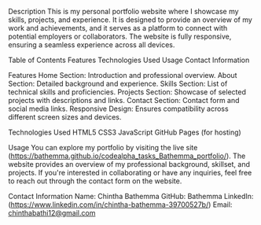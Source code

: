 Description This is my personal portfolio website where I showcase my skills, projects, and experience. It is designed to provide an overview of my work and achievements, and it serves as a platform to connect with potential employers or collaborators. The website is fully responsive, ensuring a seamless experience across all devices.

Table of Contents Features Technologies Used Usage Contact Information

Features Home Section: Introduction and professional overview. About Section: Detailed background and experience. Skills Section: List of technical skills and proficiencies. Projects Section: Showcase of selected projects with descriptions and links. Contact Section: Contact form and social media links. Responsive Design: Ensures compatibility across different screen sizes and devices.

Technologies Used HTML5 CSS3 JavaScript GitHub Pages (for hosting)

Usage You can explore my portfolio by visiting the live site (https://bathemma.github.io/codealpha_tasks_Bathemma_portfolio/). The website provides an overview of my professional background, skillset, and projects. If you're interested in collaborating or have any inquiries, feel free to reach out through the contact form on the website.

Contact Information Name: Chintha Bathemma GitHub: Bathemma LinkedIn: (https://www.linkedin.com/in/chintha-bathemma-39700527b/) Email: chinthabathi12@gmail.com
